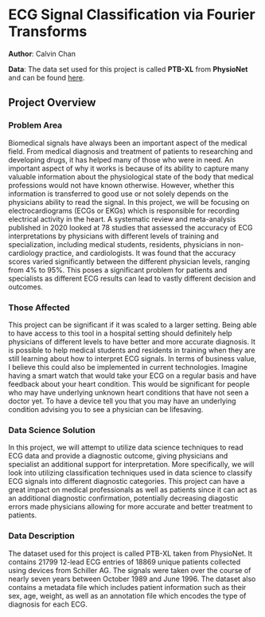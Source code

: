 # ECG Signal Classification via Fourier Transforms

**Author**: Calvin Chan 

**Data**: The data set used for this project is called **PTB-XL** from **PhysioNet** and can be found [here](https://physionet.org/content/ptb-xl/1.0.3/).

## Project Overview

### Problem Area

Biomedical signals have always been an important aspect of the medical field. From medical diagnosis and treatment of patients to researching and developing drugs, it has helped many of those who were in need. An important aspect of why it works is because of its ability to capture many valuable information about the physiological state of the body that medical professions would not have known otherwise. However, whether this information is transferred to good use or not solely depends on the physicians ability to read the signal. In this project, we will be focusing on electrocardiograms (ECGs or EKGs) which is responsible for recording electrical activity in the heart. A systematic review and meta-analysis published in 2020 looked at 78 studies that assessed the accuracy of ECG interpretations by physicians with different levels of training and specialization, including medical students, residents, physicians in non-cardiology practice, and cardiologists. It was found that the accuracy scores varied significantly between the different physician levels, ranging from 4% to 95%. This poses a significant problem for patients and specialists as different ECG results can lead to vastly different decision and outcomes. 

### Those Affected

This project can be significant if it was scaled to a larger setting. Being able to have access to this tool in a hospital setting should definitely help physicians of different levels to have better and more accurate diagnosis. It is possible to help medical students and residents in training when they are still learning about how to interpret ECG signals. In terms of business value, I believe this could also be implemented in current technologies. Imagine having a smart watch that would take your ECG on a regular basis and have feedback about your heart condition. This would be significant for people who may have underlying unknown heart conditions that have not seen a doctor yet. To have a device tell you that you may have an underlying condition advising you to see a physician can be lifesaving.

### Data Science Solution

In this project, we will attempt to utilize data science techniques to read ECG data and provide a diagnostic outcome, giving physicians and specialist an additional support for interpretation. More specifically, we will look into utilizing classification techniques used in data science to classify ECG signals into different diagnostic categories. This project can have a great impact on medical professionals as well as patients since it can act as an additional diagnostic confirmation, potentially decreasing diagostic errors made physicians allowing for more accurate and better treatment to patients. 

### Data Description

The dataset used for this project is called PTB-XL taken from PhysioNet. It contains 21799 12-lead ECG entries of 18869 unique patients collected using devices from Schiller AG. The signals were taken over the course of nearly seven years between October 1989 and June 1996. The dataset also contains a metadata file which includes patient information such as their sex, age, weight, as well as an annotation file which encodes the type of diagnosis for each ECG. 
